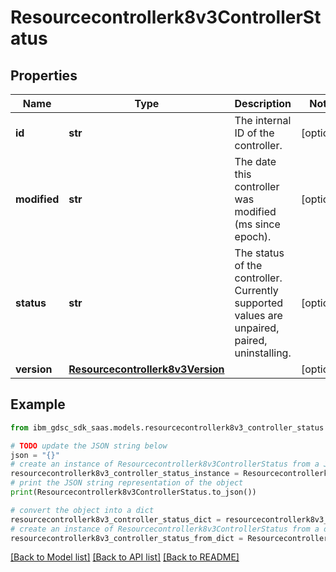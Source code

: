 # Resourcecontrollerk8v3ControllerStatus


## Properties

Name | Type | Description | Notes
------------ | ------------- | ------------- | -------------
**id** | **str** | The internal ID of the controller. | [optional] 
**modified** | **str** | The date this controller was modified (ms since epoch). | [optional] 
**status** | **str** | The status of the controller. Currently supported values are unpaired, paired, uninstalling. | [optional] 
**version** | [**Resourcecontrollerk8v3Version**](Resourcecontrollerk8v3Version.md) |  | [optional] 

## Example

```python
from ibm_gdsc_sdk_saas.models.resourcecontrollerk8v3_controller_status import Resourcecontrollerk8v3ControllerStatus

# TODO update the JSON string below
json = "{}"
# create an instance of Resourcecontrollerk8v3ControllerStatus from a JSON string
resourcecontrollerk8v3_controller_status_instance = Resourcecontrollerk8v3ControllerStatus.from_json(json)
# print the JSON string representation of the object
print(Resourcecontrollerk8v3ControllerStatus.to_json())

# convert the object into a dict
resourcecontrollerk8v3_controller_status_dict = resourcecontrollerk8v3_controller_status_instance.to_dict()
# create an instance of Resourcecontrollerk8v3ControllerStatus from a dict
resourcecontrollerk8v3_controller_status_from_dict = Resourcecontrollerk8v3ControllerStatus.from_dict(resourcecontrollerk8v3_controller_status_dict)
```
[[Back to Model list]](../README.md#documentation-for-models) [[Back to API list]](../README.md#documentation-for-api-endpoints) [[Back to README]](../README.md)


